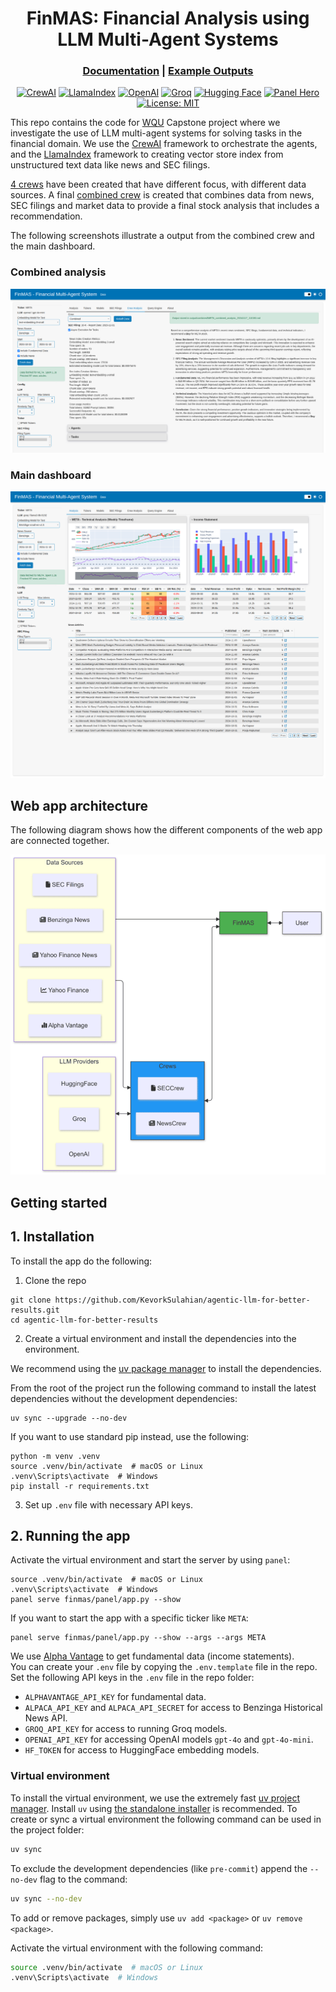 <div align="center">

# FinMAS: Financial Analysis using LLM Multi-Agent Systems

<h3>

[Documentation](https://kevorksulahian.github.io/agentic-llm-for-better-results/) | [Example Outputs](https://kevorksulahian.github.io/agentic-llm-for-better-results/examples_index/)

</h3>

[![CrewAI](https://img.shields.io/badge/CrewAI-red)](https://docs.crewai.com/introduction)
[![LlamaIndex](https://img.shields.io/badge/LlamaIndex-black)](https://docs.llamaindex.ai/en/stable/)
[![OpenAI](https://img.shields.io/badge/OpenAI-green?logo=openai&logoColor=white)](https://platform.openai.com/docs/models)
[![Groq](https://img.shields.io/badge/Groq-red)](https://console.groq.com/docs/overview)
[![Hugging Face](https://img.shields.io/badge/Hugging%20Face-FFD21E?logo=huggingface&logoColor=000)](https://huggingface.co/models?other=embeddings)
[![Panel Hero](https://img.shields.io/badge/Panel-Hero)](https://panel.holoviz.org/)
[![License: MIT](https://img.shields.io/badge/License-MIT-green.svg)](https://opensource.org/licenses/MIT)

</div>

This repo contains the code for [WQU](https://www.wqu.edu/mscfe) Capstone project where
we investigate the use of LLM multi-agent systems for solving tasks in the financial domain.
We use the [CrewAI](https://docs.crewai.com/introduction) framework to orchestrate the agents,
and the [LlamaIndex](https://docs.llamaindex.ai/en/stable/) framework to creating vector store
index from unstructured text data like news and SEC filings.

[4 crews](https://kevorksulahian.github.io/agentic-llm-for-better-results/crews/) have been
created that have different focus, with different data sources.
A final [combined crew](https://kevorksulahian.github.io/agentic-llm-for-better-results/crews/combined/) is created
that combines data from news, SEC filings and market data to provide a final stock analysis that
includes a recommendation.

The following screenshots illustrate a output from the combined crew and the main dashboard.

### Combined analysis

![](docs/assets/screenshots/finmas_combined_analysis.png)

### Main dashboard

![](docs/assets/screenshots/finmas_main_dashboard.png)

## Web app architecture

The following diagram shows how the different components of the web app are connected together.

![](docs/assets/finmas_architecture.png)

## Getting started

## 1. Installation

To install the app do the following:

1. Clone the repo

```shell
git clone https://github.com/KevorkSulahian/agentic-llm-for-better-results.git
cd agentic-llm-for-better-results
```

2. Create a virtual environment and install the dependencies into the environment.

We recommend using the [uv package manager](https://github.com/astral-sh/uv) to install the dependencies.

From the root of the project run the following command to install the
latest dependencies without the development dependencies:

```shell
uv sync --upgrade --no-dev
```

If you want to use standard pip instead, use the following:

```shell
python -m venv .venv
source .venv/bin/activate  # macOS or Linux
.venv\Scripts\activate  # Windows
pip install -r requirements.txt
```

3. Set up `.env` file with necessary API keys.

## 2. Running the app

Activate the virtual environment and start the server by using `panel`:

```shell
source .venv/bin/activate  # macOS or Linux
.venv\Scripts\activate  # Windows
panel serve finmas/panel/app.py --show
```

If you want to start the app with a specific ticker like `META`:

```shell
panel serve finmas/panel/app.py --show --args --args META
```

We use [Alpha Vantage](https://www.alphavantage.co/) to get fundamental data (income statements).\
You can create your `.env` file by copying the `.env.template` file in the repo.
Set the following API keys in the `.env` file in the repo folder:

- `ALPHAVANTAGE_API_KEY` for fundamental data.
- `ALPACA_API_KEY` and `ALPACA_API_SECRET` for access to Benzinga Historical News API.
- `GROQ_API_KEY` for access to running Groq models.
- `OPENAI_API_KEY` for accessing OpenAI models `gpt-4o` and `gpt-4o-mini`.
- `HF_TOKEN` for access to HuggingFace embedding models.

### Virtual environment

To install the virtual environment, we use the extremely fast [uv project manager](https://github.com/astral-sh/uv).
Install `uv` using [the standalone installer](https://github.com/astral-sh/uv?tab=readme-ov-file#installation) is recommended.
To create or sync a virtual environment the following command can be used in the project folder:

```bash
uv sync
```

To exclude the development dependencies (like `pre-commit`) append the `--no-dev` flag to the command:

```bash
uv sync --no-dev
```

To add or remove packages, simply use `uv add <package>` or `uv remove <package>`.

Activate the virtual environment with the following command:

```bash
source .venv/bin/activate  # macOS or Linux
.venv\Scripts\activate  # Windows
```
